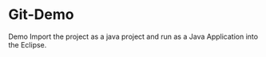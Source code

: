 # Git-Demo
Demo
Import the project as a java project and run as a Java Application into the Eclipse.
